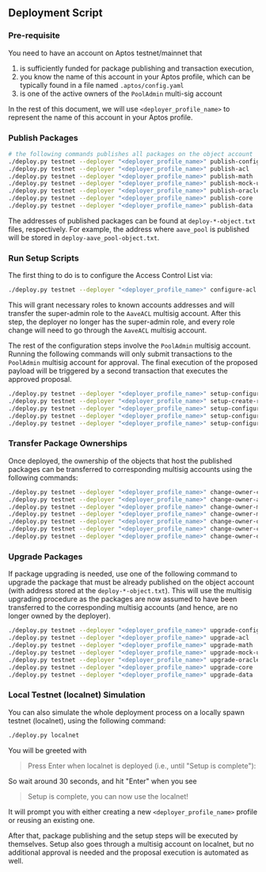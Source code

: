 ## Deployment Script

### Pre-requisite

You need to have an account on Aptos testnet/mainnet that

1. is sufficiently funded for package publishing and transaction execution,
2. you know the name of this account in your Aptos profile,
   which can be typically found in a file named `.aptos/config.yaml`
3. is one of the active owners of the `PoolAdmin` multi-sig account

In the rest of this document, we will use `<deployer_profile_name>` to represent
the name of this account in your Aptos profile.

### Publish Packages

```bash
# the following commands publishes all packages on the object account
./deploy.py testnet --deployer "<deployer_profile_name>" publish-config
./deploy.py testnet --deployer "<deployer_profile_name>" publish-acl
./deploy.py testnet --deployer "<deployer_profile_name>" publish-math
./deploy.py testnet --deployer "<deployer_profile_name>" publish-mock-underlyings
./deploy.py testnet --deployer "<deployer_profile_name>" publish-oracle
./deploy.py testnet --deployer "<deployer_profile_name>" publish-core
./deploy.py testnet --deployer "<deployer_profile_name>" publish-data
```

The addresses of published packages can be found at `deploy-*-object.txt`
files, respectively. For example, the address where `aave_pool` is published
will be stored in `deploy-aave_pool-object.txt`.

### Run Setup Scripts

The first thing to do is to configure the Access Control List via:

```bash
./deploy.py testnet --deployer "<deployer_profile_name>" configure-acl
```

This will grant necessary roles to known accounts addresses and will transfer
the super-admin role to the `AaveACL` multisig account. After this step, the
deployer no longer has the super-admin role, and every role change will need to
go through the `AaveACL` multisig account.

The rest of the configuration steps involve the `PoolAdmin` multisig account.
Running the following commands will only submit transactions to the `PoolAdmin`
multisig account for approval. The final execution of the proposed payload will
be triggered by a second transaction that executes the approved proposal.

```bash
./deploy.py testnet --deployer "<deployer_profile_name>" setup-configure-emodes
./deploy.py testnet --deployer "<deployer_profile_name>" setup-create-reserves
./deploy.py testnet --deployer "<deployer_profile_name>" setup-configure-reserves
./deploy.py testnet --deployer "<deployer_profile_name>" setup-configure-interest-rates
./deploy.py testnet --deployer "<deployer_profile_name>" setup-configure-price-feeds
```

### Transfer Package Ownerships

Once deployed, the ownership of the objects that host the published packages can
be transferred to corresponding multisig accounts using the following commands:

```bash
./deploy.py testnet --deployer "<deployer_profile_name>" change-owner-config
./deploy.py testnet --deployer "<deployer_profile_name>" change-owner-acl
./deploy.py testnet --deployer "<deployer_profile_name>" change-owner-math
./deploy.py testnet --deployer "<deployer_profile_name>" change-owner-mock-underlyings
./deploy.py testnet --deployer "<deployer_profile_name>" change-owner-oracle
./deploy.py testnet --deployer "<deployer_profile_name>" change-owner-core
./deploy.py testnet --deployer "<deployer_profile_name>" change-owner-data
```

### Upgrade Packages

If package upgrading is needed, use one of the following command to upgrade
the package that must be already published on the object account (with address
stored at the `deploy-*-object.txt`). This will use the multisig upgrading
procedure as the packages are now assumed to have been transferred to the
corresponding multisig accounts (and hence, are no longer owned by the deployer).

```bash
./deploy.py testnet --deployer "<deployer_profile_name>" upgrade-config
./deploy.py testnet --deployer "<deployer_profile_name>" upgrade-acl
./deploy.py testnet --deployer "<deployer_profile_name>" upgrade-math
./deploy.py testnet --deployer "<deployer_profile_name>" upgrade-mock-underlyings
./deploy.py testnet --deployer "<deployer_profile_name>" upgrade-oracle
./deploy.py testnet --deployer "<deployer_profile_name>" upgrade-core
./deploy.py testnet --deployer "<deployer_profile_name>" upgrade-data
```

### Local Testnet (localnet) Simulation

You can also simulate the whole deployment process on a locally spawn testnet
(localnet), using the following command:

```bash
./deploy.py localnet
```

You will be greeted with

> Press Enter when localnet is deployed (i.e., until "Setup is complete"):

So wait around 30 seconds, and hit "Enter" when you see

> Setup is complete, you can now use the localnet!

It will prompt you with either creating a new `<deployer_profile_name>` profile
or reusing an existing one.

After that, package publishing and the setup steps will be executed by
themselves. Setup also goes through a multisig account on localnet, but no
additional approval is needed and the proposal execution is automated as well.
